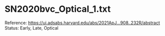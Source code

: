 # SN2020bvc_Optical_1.txt

Reference: https://ui.adsabs.harvard.edu/abs/2021ApJ...908..232R/abstract
Status: Early, Late, Optical